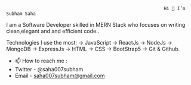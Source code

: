                                                                Hi 👋 I’m Subham Saha
I am a Software Developer skilled in MERN Stack who focuses on writing clean,elegant and and efficient code..

Technologies I use the most:
-> JavaScript -> ReactJs -> NodeJs -> MongoDB -> ExpressJs -> HTML -> CSS -> BootStrap5 -> Git & Github.

- 📫 How to reach me :
- Twitter - @saha007subham
- Email - saha007subham@gmail.com

<!---
saha007subham/saha007subham is a ✨ special ✨ repository because its `README.md` (this file) appears on your GitHub profile.
You can click the Preview link to take a look at your changes.
--->
